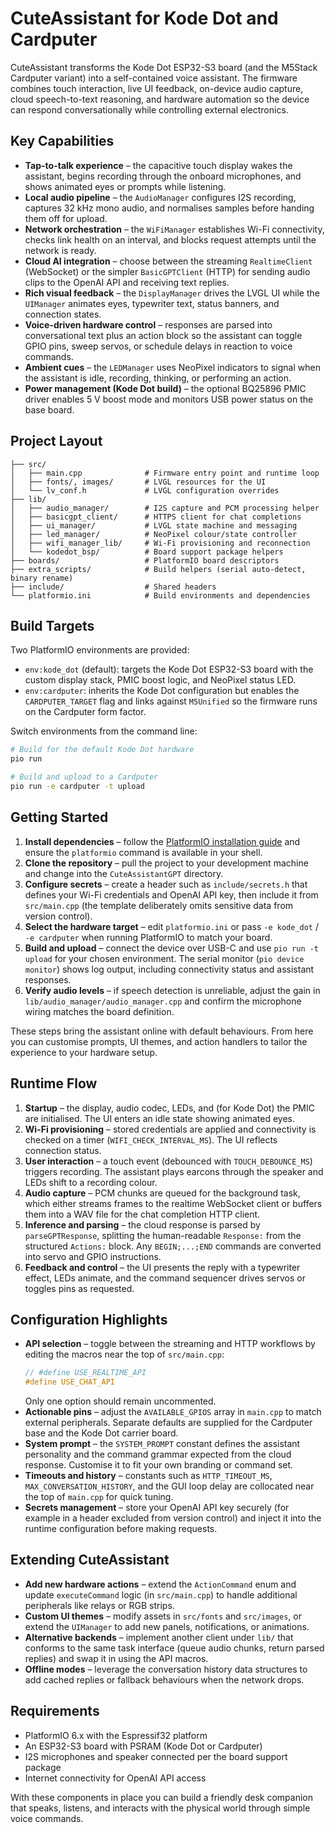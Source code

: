 # CuteAssistant for Kode Dot and Cardputer

CuteAssistant transforms the Kode Dot ESP32-S3 board (and the M5Stack Cardputer variant) into a self-contained voice assistant. The firmware combines touch interaction, live UI feedback, on-device audio capture, cloud speech-to-text reasoning, and hardware automation so the device can respond conversationally while controlling external electronics.

## Key Capabilities

- **Tap-to-talk experience** – the capacitive touch display wakes the assistant, begins recording through the onboard microphones, and shows animated eyes or prompts while listening.
- **Local audio pipeline** – the `AudioManager` configures I2S recording, captures 32 kHz mono audio, and normalises samples before handing them off for upload.
- **Network orchestration** – the `WiFiManager` establishes Wi-Fi connectivity, checks link health on an interval, and blocks request attempts until the network is ready.
- **Cloud AI integration** – choose between the streaming `RealtimeClient` (WebSocket) or the simpler `BasicGPTClient` (HTTP) for sending audio clips to the OpenAI API and receiving text replies.
- **Rich visual feedback** – the `DisplayManager` drives the LVGL UI while the `UIManager` animates eyes, typewriter text, status banners, and connection states.
- **Voice-driven hardware control** – responses are parsed into conversational text plus an action block so the assistant can toggle GPIO pins, sweep servos, or schedule delays in reaction to voice commands.
- **Ambient cues** – the `LEDManager` uses NeoPixel indicators to signal when the assistant is idle, recording, thinking, or performing an action.
- **Power management (Kode Dot build)** – the optional BQ25896 PMIC driver enables 5 V boost mode and monitors USB power status on the base board.

## Project Layout

```
├── src/
│   ├── main.cpp              # Firmware entry point and runtime loop
│   ├── fonts/, images/       # LVGL resources for the UI
│   └── lv_conf.h             # LVGL configuration overrides
├── lib/
│   ├── audio_manager/        # I2S capture and PCM processing helper
│   ├── basicgpt_client/      # HTTPS client for chat completions
│   ├── ui_manager/           # LVGL state machine and messaging
│   ├── led_manager/          # NeoPixel colour/state controller
│   ├── wifi_manager_lib/     # Wi-Fi provisioning and reconnection
│   └── kodedot_bsp/          # Board support package helpers
├── boards/                   # PlatformIO board descriptors
├── extra_scripts/            # Build helpers (serial auto-detect, binary rename)
├── include/                  # Shared headers
└── platformio.ini            # Build environments and dependencies
```

## Build Targets

Two PlatformIO environments are provided:

- `env:kode_dot` (default): targets the Kode Dot ESP32-S3 board with the custom display stack, PMIC boost logic, and NeoPixel status LED.
- `env:cardputer`: inherits the Kode Dot configuration but enables the `CARDPUTER_TARGET` flag and links against `M5Unified` so the firmware runs on the Cardputer form factor.

Switch environments from the command line:

```bash
# Build for the default Kode Dot hardware
pio run

# Build and upload to a Cardputer
pio run -e cardputer -t upload
```

## Getting Started

1. **Install dependencies** – follow the [PlatformIO installation guide](https://platformio.org/install) and ensure the `platformio` command is available in your shell.
2. **Clone the repository** – pull the project to your development machine and change into the `CuteAssistantGPT` directory.
3. **Configure secrets** – create a header such as `include/secrets.h` that defines your Wi-Fi credentials and OpenAI API key, then include it from `src/main.cpp` (the template deliberately omits sensitive data from version control).
4. **Select the hardware target** – edit `platformio.ini` or pass `-e kode_dot` / `-e cardputer` when running PlatformIO to match your board.
5. **Build and upload** – connect the device over USB-C and use `pio run -t upload` for your chosen environment. The serial monitor (`pio device monitor`) shows log output, including connectivity status and assistant responses.
6. **Verify audio levels** – if speech detection is unreliable, adjust the gain in `lib/audio_manager/audio_manager.cpp` and confirm the microphone wiring matches the board definition.

These steps bring the assistant online with default behaviours. From here you can customise prompts, UI themes, and action handlers to tailor the experience to your hardware setup.

## Runtime Flow

1. **Startup** – the display, audio codec, LEDs, and (for Kode Dot) the PMIC are initialised. The UI enters an idle state showing animated eyes.
2. **Wi-Fi provisioning** – stored credentials are applied and connectivity is checked on a timer (`WIFI_CHECK_INTERVAL_MS`). The UI reflects connection status.
3. **User interaction** – a touch event (debounced with `TOUCH_DEBOUNCE_MS`) triggers recording. The assistant plays earcons through the speaker and LEDs shift to a recording colour.
4. **Audio capture** – PCM chunks are queued for the background task, which either streams frames to the realtime WebSocket client or buffers them into a WAV file for the chat completion HTTP client.
5. **Inference and parsing** – the cloud response is parsed by `parseGPTResponse`, splitting the human-readable `Response:` from the structured `Actions:` block. Any `BEGIN;...;END` commands are converted into servo and GPIO instructions.
6. **Feedback and control** – the UI presents the reply with a typewriter effect, LEDs animate, and the command sequencer drives servos or toggles pins as requested.

## Configuration Highlights

- **API selection** – toggle between the streaming and HTTP workflows by editing the macros near the top of `src/main.cpp`:
  ```cpp
  // #define USE_REALTIME_API
  #define USE_CHAT_API
  ```
  Only one option should remain uncommented.
- **Actionable pins** – adjust the `AVAILABLE_GPIOS` array in `main.cpp` to match external peripherals. Separate defaults are supplied for the Cardputer base and the Kode Dot carrier board.
- **System prompt** – the `SYSTEM_PROMPT` constant defines the assistant personality and the command grammar expected from the cloud response. Customise it to fit your own branding or command set.
- **Timeouts and history** – constants such as `HTTP_TIMEOUT_MS`, `MAX_CONVERSATION_HISTORY`, and the GUI loop delay are collocated near the top of `main.cpp` for quick tuning.
- **Secrets management** – store your OpenAI API key securely (for example in a header excluded from version control) and inject it into the runtime configuration before making requests.

## Extending CuteAssistant

- **Add new hardware actions** – extend the `ActionCommand` enum and update `executeCommand` logic (in `src/main.cpp`) to handle additional peripherals like relays or RGB strips.
- **Custom UI themes** – modify assets in `src/fonts` and `src/images`, or extend the `UIManager` to add new panels, notifications, or animations.
- **Alternative backends** – implement another client under `lib/` that conforms to the same task interface (queue audio chunks, return parsed replies) and swap it in using the API macros.
- **Offline modes** – leverage the conversation history data structures to add cached replies or fallback behaviours when the network drops.

## Requirements

- PlatformIO 6.x with the Espressif32 platform
- An ESP32-S3 board with PSRAM (Kode Dot or Cardputer)
- I2S microphones and speaker connected per the board support package
- Internet connectivity for OpenAI API access

With these components in place you can build a friendly desk companion that speaks, listens, and interacts with the physical world through simple voice commands.
